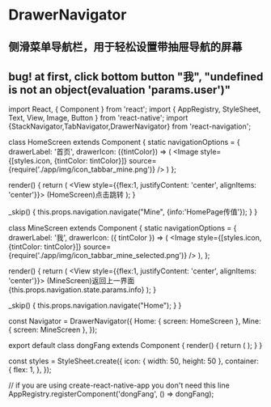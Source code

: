 # DrawerNavigator
## 侧滑菜单导航栏，用于轻松设置带抽屉导航的屏幕
## bug! at first, click bottom button "我", "undefined is not an object(evaluation 'params.user')"


import React, { Component } from 'react';
import {
    AppRegistry,
    StyleSheet,
    Text,
    View,
    Image,
    Button
} from 'react-native';
import {StackNavigator,TabNavigator,DrawerNavigator} from 'react-navigation';


class HomeScreen extends Component {
  static navigationOptions = {
    drawerLabel: '首页',
    drawerIcon: ({tintColor}) => (
        <Image
            style={[styles.icon, {tintColor: tintColor}]}
            source={require('./app/img/icon_tabbar_mine.png')}
        />
    )
  };

  render() {
    return (
        <View style={{flex:1, justifyContent: 'center', alignItems: 'center'}}>
          <Text onPress={this._skip.bind(this)}>(HomeScreen)点击跳转</Text>
        </View>
    );
  }

  _skip() {
    this.props.navigation.navigate("Mine", {info:'HomePage传值'});
  }
}



class MineScreen extends Component {
  static navigationOptions = {
    drawerLabel: '我',
    drawerIcon: ({ tintColor }) => (
        <Image
            style={[styles.icon, {tintColor: tintColor}]}
            source={require('./app/img/icon_tabbar_mine_selected.png')}
        />
    ),
  };

  render() {
    return (
        <View style={{flex:1, justifyContent: 'center', alignItems: 'center'}}>
          <Text onPress={this._skip.bind(this)}>
            (MineScreen)返回上一界面 {this.props.navigation.state.params.info}
          </Text>
        </View>
    );
  }

  _skip() {
    this.props.navigation.navigate("Home");
  }
}


const Navigator = DrawerNavigator({
  Home: {
    screen: HomeScreen
  },
  Mine: {
    screen: MineScreen
  },
});


export default class dongFang extends Component {
  render() {
    return (
        <Navigator/>
    );
  }
}


const styles = StyleSheet.create({
  icon: {
    width: 50,
    height: 50
  },
  container: {
    flex: 1,
  },
});


// if you are using create-react-native-app you don't need this line
AppRegistry.registerComponent('dongFang', () => dongFang);